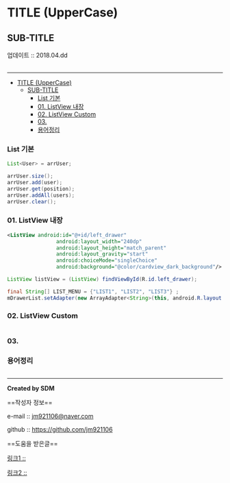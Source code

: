 # TITLE (UpperCase)
## SUB-TITLE
<div class="pull-right">  업데이트 :: 2018.04.dd </div><br>

---

<!-- @import "[TOC]" {cmd="toc" depthFrom=1 depthTo=6 orderedList=false} -->
<!-- code_chunk_output -->

* [TITLE (UpperCase)](#title-uppercase)
	* [SUB-TITLE](#sub-title)
		* [List 기본](#list-기본)
		* [01. ListView 내장](#01-listview-내장)
		* [02. ListView Custom](#02-listview-custom)
		* [03.](#03)
		* [용어정리](#용어정리)

<!-- /code_chunk_output -->


### List 기본

```java
List<User> = arrUser;

arrUser.size();
arrUser.add(user);
arrUser.get(position);
arrUser.addAll(users);
arrUser.clear();
```


### 01. ListView 내장

```xml
<ListView android:id="@+id/left_drawer"
                android:layout_width="240dp"
                android:layout_height="match_parent"
                android:layout_gravity="start"
                android:choiceMode="singleChoice"
                android:background="@color/cardview_dark_background"/>
```

```java
ListView listView = (ListView) findViewById(R.id.left_drawer);

final String[] LIST_MENU = {"LIST1", "LIST2", "LIST3"} ;
mDrawerList.setAdapter(new ArrayAdapter<String>(this, android.R.layout.simple_list_item_1, LIST_MENU));
```

### 02. ListView Custom

```java

```

### 03.

### 용어정리
```

```

---

**Created by SDM**

==작성자 정보==

e-mail :: jm921106@naver.com

github :: https://github.com/jm921106

==도움을 받은글==

[링크1 :: ]()

[링크2 :: ]()
